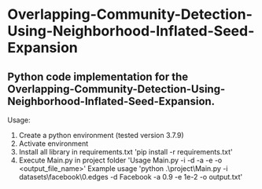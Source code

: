 # Overlapping-Community-Detection-Using-Neighborhood-Inflated-Seed-Expansion

## Python code implementation for the Overlapping-Community-Detection-Using-Neighborhood-Inflated-Seed-Expansion.

Usage:
1. Create a python environment (tested version 3.7.9)
2. Activate environment
3. Install all library in requirements.txt 'pip install -r requirements.txt'
4. Execute Main.py in project folder 'Usage Main.py -i <inputfile> -d <datasetname> -a <alpha> -e <epsilon> -o <output_file_name>'
   Example usage 'python .\project\Main.py -i datasets\facebook\0.edges  -d Facebook -a 0.9 -e 1e-2 -o output.txt'
    
